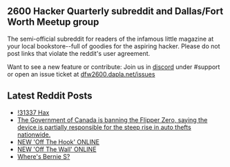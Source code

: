 ## 2600 Hacker Quarterly subreddit and Dallas/Fort Worth Meetup group
The semi-official subreddit for readers of the infamous little magazine at your local bookstore--full of goodies for the aspiring hacker. Please do not post links that violate the reddit's user agreement.

Want to see a new feature or contribute: 
Join us in [discord](https://dfw2600.dapla.net/chat) under #support or open an issue ticket at [dfw2600.dapla.net/issues](https://dfw2600.dapla.net/issues)

## Latest Reddit Posts
<!-- BLOG-POST-LIST:START -->
- [!31337 Hax](https://www.reddit.com/r/2600/comments/1avvuag/31337_hax/)
- [The Government of Canada is banning the Flipper Zero, saying the device is partially responsible for the steep rise in auto thefts nationwide.](https://www.reddit.com/r/2600/comments/1auy4z7/the_government_of_canada_is_banning_the_flipper/)
- [NEW 'Off The Hook' ONLINE](https://2600.com/hook/14-02-2024)
- [NEW 'Off The Wall' ONLINE](https://2600.com/wall/13-02-2024)
- [Where's Bernie S?](https://www.reddit.com/r/2600/comments/1apr9zz/wheres_bernie_s/)
<!-- BLOG-POST-LIST:END -->
